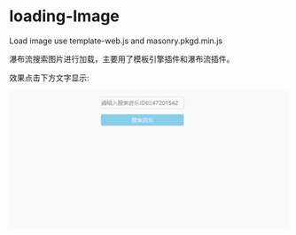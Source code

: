 # loading-Image

Load image use template-web.js and masonry.pkgd.min.js

瀑布流搜索图片进行加载，主要用了模板引擎插件和瀑布流插件。

效果点击下方文字显示:

![Image text](https://github.com/cao-lianhui/loading-Image/blob/master/image/masonry.gif)
